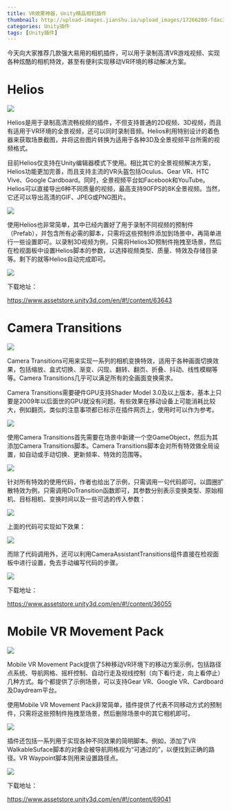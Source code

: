 ```yaml
---
title: VR效果神器，Unity精品相机插件
thumbnail: http://upload-images.jianshu.io/upload_images/17266280-fdac312f305497a4.png?imageMogr2/auto-orient/strip%7CimageView2/2/w/1240
categories: Unity插件
tags: [Unity插件]
---
```


今天向大家推荐几款强大易用的相机插件，可以用于录制高清VR游戏视频、实现各种炫酷的相机特效，甚至有便利实现移动VR环境的移动解决方案。

# Helios

  

![](http://upload-images.jianshu.io/upload_images/17266280-fdac312f305497a4.png?imageMogr2/auto-orient/strip%7CimageView2/2/w/1240)  

Helios是用于录制高清流畅视频的插件，不但支持普通的2D视频、3D视频，而且有适用于VR环境的全景视频，还可以同时录制音频。Helios利用特别设计的着色器来获取场景截图，并将这些图片转换为适用于各种3D及全景视频平台所需的视频格式。

目前Helios仅支持在Unity编辑器模式下使用。相比其它的全景视频解决方案，Helios功能更加完善，而且支持主流的VR头盔包括Oculus、Gear
VR、HTC Vive、Google
Cardboard。同时，全景视频平台如Facebook和YouTube。Helios可以直接导出6种不同质量的视频，最高支持90FPS的8K全景视频。当然，它还可以导出高清的GIF、JPEG或PNG图片。

  

![](http://upload-images.jianshu.io/upload_images/17266280-c50db0b6679632db.png?imageMogr2/auto-orient/strip%7CimageView2/2/w/1240)  

使用Helios也非常简单，其中已经内置好了用于录制不同视频的预制件（Prefab），并包含所有必需的脚本，只需将这些预制件添加到场景中，再简单进行一些设置即可。以录制3D视频为例，只需将Helios3D预制件拖拽至场景，然后在检视面板中设置Helios脚本的参数，以选择视频类型、质量、特效及存储目录等。剩下的就等Helios自动完成即可。

  

![](http://upload-images.jianshu.io/upload_images/17266280-40e007df16a5e140.png?imageMogr2/auto-orient/strip%7CimageView2/2/w/1240)  

下载地址：

https://www.assetstore.unity3d.com/en/#!/content/63643

# Camera Transitions

  

![](http://upload-images.jianshu.io/upload_images/17266280-f210c078e7076c5c.png?imageMogr2/auto-orient/strip%7CimageView2/2/w/1240)  

Camera
Transitions可用来实现一系列的相机变换特效，适用于各种画面切换效果，包括缩放、盒式切换、渐变、闪现、翻转、翻页、折叠、抖动、线性模糊等等。Camera
Transitions几乎可以满足所有的全画面变换需求。

Camera Transitions需要硬件GPU支持Shader Model
3.0及以上版本，基本上只要是2009年以后面世的GPU就没有问题。有些效果在移动设备上可能消耗比较大，例如翻页。类似的注意事项都已标示在插件网页上，使用时可以作为参考。

  

![](http://upload-images.jianshu.io/upload_images/17266280-250281f3e6907680.png?imageMogr2/auto-orient/strip%7CimageView2/2/w/1240)  

使用Camera Transitions首先需要在场景中新建一个空GameObject，然后为其添加Camera Transitions脚本。Camera
Transitions脚本会对所有特效做全局设置，如自动或手动切换、更新频率、特效的范围等。

  

![](http://upload-images.jianshu.io/upload_images/17266280-80655fab050a536c.png?imageMogr2/auto-orient/strip%7CimageView2/2/w/1240)  

针对所有特效的使用代码，作者也给出了示例，只需调用一句代码即可。以圆圈扩散特效为例，只需调用DoTransition函数即可，其参数分别表示变换类型、原始相机、目标相机、变换时间以及一些可选的传入参数：

  

![](http://upload-images.jianshu.io/upload_images/17266280-ec3b45c0c518e4c4.png?imageMogr2/auto-orient/strip%7CimageView2/2/w/1240)  

上面的代码可实现如下效果：

  

![](http://upload-images.jianshu.io/upload_images/17266280-177bb8dce44ea717.png?imageMogr2/auto-orient/strip%7CimageView2/2/w/1240)  

而除了代码调用外，还可以利用CameraAssistantTransitions组件直接在检视面板中进行设置，免去手动编写代码的步骤。

  

![](http://upload-images.jianshu.io/upload_images/17266280-fa9da4d30941b425.png?imageMogr2/auto-orient/strip%7CimageView2/2/w/1240)  

下载地址：

https://www.assetstore.unity3d.com/en/#!/content/36055

# Mobile VR Movement Pack

  

![](http://upload-images.jianshu.io/upload_images/17266280-1087903426222419.png?imageMogr2/auto-orient/strip%7CimageView2/2/w/1240)  

Mobile VR Movement
Pack提供了5种移动VR环境下的移动方案示例，包括路径点系统、导航网格、摇杆控制、自动行走及视线控制（向下看行走，向上看停止）几种方式。每个都提供了示例场景，可以支持Gear
VR、Google VR、Cardboard及Daydream平台。

使用Mobile VR Movement Pack非常简单，插件提供了代表不同移动方式的预制件，只需将这些预制件拖拽至场景，然后删除场景中的其它相机即可。

  

![](http://upload-images.jianshu.io/upload_images/17266280-722d5eb9da5cbd0f.png?imageMogr2/auto-orient/strip%7CimageView2/2/w/1240)  

插件还包括一系列用于实现各种不同效果的简明脚本。例如，添加了VR
WalkableSuface脚本的对象会被导航网格视为“可通过的”，以便找到正确的路径。VR Waypoint脚本则用来设置路径点。

  

![](http://upload-images.jianshu.io/upload_images/17266280-ef1cb677599406e5.png?imageMogr2/auto-orient/strip%7CimageView2/2/w/1240)  

下载地址：

https://www.assetstore.unity3d.com/en/#!/content/69041


